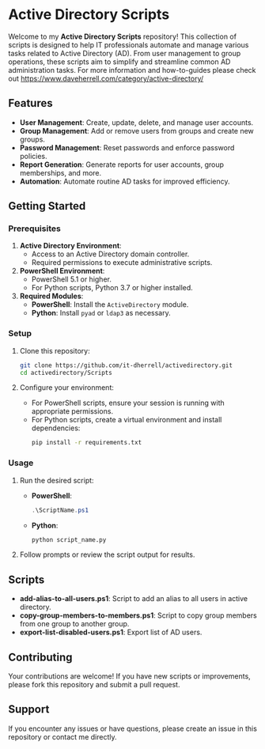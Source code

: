 # Active Directory Scripts

Welcome to my **Active Directory Scripts** repository! This collection of scripts is designed to help IT professionals automate and manage various tasks related to Active Directory (AD). From user management to group operations, these scripts aim to simplify and streamline common AD administration tasks.  For more information and how-to-guides please check out https://www.daveherrell.com/category/active-directory/

## Features

- **User Management**: Create, update, delete, and manage user accounts.
- **Group Management**: Add or remove users from groups and create new groups.
- **Password Management**: Reset passwords and enforce password policies.
- **Report Generation**: Generate reports for user accounts, group memberships, and more.
- **Automation**: Automate routine AD tasks for improved efficiency.

## Getting Started

### Prerequisites

1. **Active Directory Environment**:
   - Access to an Active Directory domain controller.
   - Required permissions to execute administrative scripts.
2. **PowerShell Environment**:
   - PowerShell 5.1 or higher.
   - For Python scripts, Python 3.7 or higher installed.
3. **Required Modules**:
   - **PowerShell**: Install the `ActiveDirectory` module.
   - **Python**: Install `pyad` or `ldap3` as necessary.

### Setup

1. Clone this repository:
   ```bash
   git clone https://github.com/it-dherrell/activedirectory.git
   cd activedirectory/Scripts
   ```

2. Configure your environment:
   - For PowerShell scripts, ensure your session is running with appropriate permissions.
   - For Python scripts, create a virtual environment and install dependencies:
     ```bash
     pip install -r requirements.txt
     ```

### Usage

1. Run the desired script:
   - **PowerShell**:
     ```powershell
     .\ScriptName.ps1
     ```
   - **Python**:
     ```bash
     python script_name.py
     ```

2. Follow prompts or review the script output for results.

## Scripts

- **add-alias-to-all-users.ps1**: Script to add an alias to all users in active directory.
- **copy-group-members-to-members.ps1**: Script to copy group members from one group to another group.
- **export-list-disabled-users.ps1**: Export list of AD users. 


## Contributing

Your contributions are welcome! If you have new scripts or improvements, please fork this repository and submit a pull request.


## Support

If you encounter any issues or have questions, please create an issue in this repository or contact me directly.

